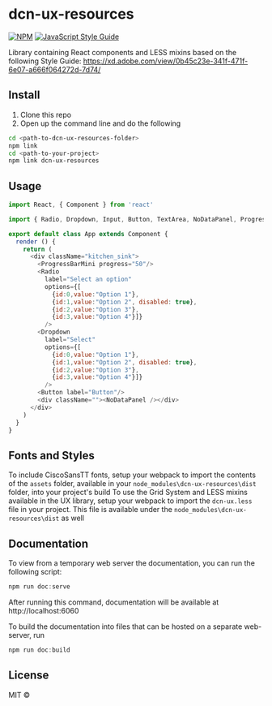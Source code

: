 # dcn-ux-resources

> 

[![NPM](https://img.shields.io/npm/v/dcn-ux-resources.svg)](https://www.npmjs.com/package/dcn-ux-resources) [![JavaScript Style Guide](https://img.shields.io/badge/code_style-standard-brightgreen.svg)](https://standardjs.com)

Library containing React components and LESS mixins based on the following Style Guide: https://xd.adobe.com/view/0b45c23e-341f-471f-6e07-a666f064272d-7d74/

## Install
1. Clone this repo
2. Open up the command line and do the following
```bash
cd <path-to-dcn-ux-resources-folder>
npm link
cd <path-to-your-project>
npm link dcn-ux-resources
```

## Usage
```js
import React, { Component } from 'react'

import { Radio, Dropdown, Input, Button, TextArea, NoDataPanel, ProgressBar, ProgressBarMini } from 'dcn-ux-resources'

export default class App extends Component {
  render () {
    return (
      <div className="kitchen_sink">
        <ProgressBarMini progress="50"/>
        <Radio 
          label="Select an option"
          options={[
            {id:0,value:"Option 1"},
            {id:1,value:"Option 2", disabled: true},
            {id:2,value:"Option 3"},
            {id:3,value:"Option 4"}]}
          />
        <Dropdown 
          label="Select" 
          options={[
            {id:0,value:"Option 1"},
            {id:1,value:"Option 2", disabled: true},
            {id:2,value:"Option 3"},
            {id:3,value:"Option 4"}]}
          />
        <Button label="Button"/>
        <div className=""><NoDataPanel /></div>
      </div>
    )
  }
}
```

## Fonts and Styles
To include CiscoSansTT fonts, setup your webpack to import the contents of the `assets` folder, available in your `node_modules\dcn-ux-resources\dist` folder, into your project's build
To use the Grid System and LESS mixins available in the UX library, setup your webpack to import the `dcn-ux.less` file in your project. This file is available under the `node_modules\dcn-ux-resources\dist` as well

## Documentation
To view from a temporary web server the documentation, you can run the following script:
```js
npm run doc:serve
```
After running this command, documentation will be available at http://localhost:6060

To build the documentation into files that can be hosted on a separate web-server, run
```js
npm run doc:build
```

## License

MIT © [](https://github.com/)
